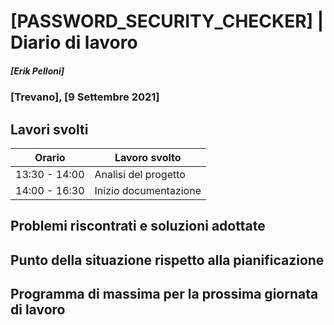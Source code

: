 

# [PASSWORD_SECURITY_CHECKER] | Diario di lavoro
##### [Erik Pelloni]
### [Trevano], [9 Settembre 2021]

## Lavori svolti


|Orario        |Lavoro svolto                 |
|--------------|------------------------------|
|13:30 - 14:00   |Analisi del progetto          |
|14:00 - 16:30 |Inizio documentazione     |

##  Problemi riscontrati e soluzioni adottate


##  Punto della situazione rispetto alla pianificazione


## Programma di massima per la prossima giornata di lavoro
